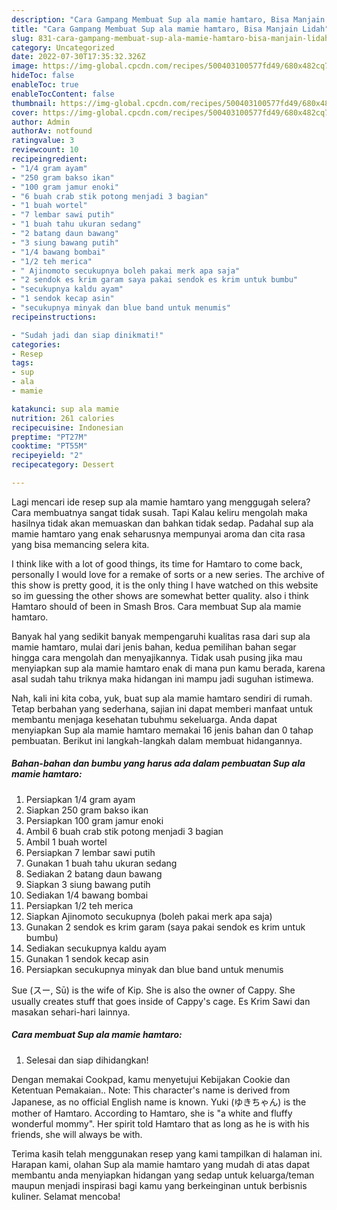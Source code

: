 ```yaml
---
description: "Cara Gampang Membuat Sup ala mamie hamtaro, Bisa Manjain Lidah"
title: "Cara Gampang Membuat Sup ala mamie hamtaro, Bisa Manjain Lidah"
slug: 831-cara-gampang-membuat-sup-ala-mamie-hamtaro-bisa-manjain-lidah
category: Uncategorized
date: 2022-07-30T17:35:32.326Z
image: https://img-global.cpcdn.com/recipes/500403100577fd49/680x482cq70/sup-ala-mamie-hamtaro-foto-resep-utama.jpg
hideToc: false
enableToc: true
enableTocContent: false
thumbnail: https://img-global.cpcdn.com/recipes/500403100577fd49/680x482cq70/sup-ala-mamie-hamtaro-foto-resep-utama.jpg
cover: https://img-global.cpcdn.com/recipes/500403100577fd49/680x482cq70/sup-ala-mamie-hamtaro-foto-resep-utama.jpg
author: Admin
authorAv: notfound
ratingvalue: 3
reviewcount: 10
recipeingredient:
- "1/4 gram ayam"
- "250 gram bakso ikan"
- "100 gram jamur enoki"
- "6 buah crab stik potong menjadi 3 bagian"
- "1 buah wortel"
- "7 lembar sawi putih"
- "1 buah tahu ukuran sedang"
- "2 batang daun bawang"
- "3 siung bawang putih"
- "1/4 bawang bombai"
- "1/2 teh merica"
- " Ajinomoto secukupnya boleh pakai merk apa saja"
- "2 sendok es krim garam saya pakai sendok es krim untuk bumbu"
- "secukupnya kaldu ayam"
- "1 sendok kecap asin"
- "secukupnya minyak dan blue band untuk menumis"
recipeinstructions:

- "Sudah jadi dan siap dinikmati!"
categories:
- Resep
tags:
- sup
- ala
- mamie

katakunci: sup ala mamie 
nutrition: 261 calories
recipecuisine: Indonesian
preptime: "PT27M"
cooktime: "PT55M"
recipeyield: "2"
recipecategory: Dessert

---
```



Lagi mencari ide resep sup ala mamie hamtaro yang menggugah selera? Cara membuatnya sangat tidak susah. Tapi Kalau keliru mengolah maka hasilnya tidak akan memuaskan dan bahkan tidak sedap. Padahal sup ala mamie hamtaro yang enak seharusnya mempunyai aroma dan cita rasa yang bisa memancing selera kita.


I think like with a lot of good things, its time for Hamtaro to come back, personally I would love for a remake of sorts or a new series. The archive of this show is pretty good, it is the only thing I have watched on this website so im guessing the other shows are somewhat better quality. also i think Hamtaro should of been in Smash Bros. Cara membuat Sup ala mamie hamtaro.

Banyak hal yang sedikit banyak mempengaruhi kualitas rasa dari sup ala mamie hamtaro, mulai dari jenis bahan, kedua pemilihan bahan segar hingga cara mengolah dan menyajikannya. Tidak usah pusing jika mau menyiapkan sup ala mamie hamtaro enak di mana pun kamu berada, karena asal sudah tahu triknya maka hidangan ini mampu jadi suguhan istimewa.


Nah, kali ini kita coba, yuk, buat sup ala mamie hamtaro sendiri di rumah. Tetap berbahan yang sederhana, sajian ini dapat memberi manfaat untuk membantu menjaga kesehatan tubuhmu sekeluarga. Anda dapat menyiapkan Sup ala mamie hamtaro memakai 16 jenis bahan dan 0 tahap pembuatan. Berikut ini langkah-langkah dalam membuat hidangannya.

<!--inarticleads1-->

##### Bahan-bahan dan bumbu yang harus ada dalam pembuatan Sup ala mamie hamtaro:

1. Persiapkan 1/4 gram ayam
1. Siapkan 250 gram bakso ikan
1. Persiapkan 100 gram jamur enoki
1. Ambil 6 buah crab stik potong menjadi 3 bagian
1. Ambil 1 buah wortel
1. Persiapkan 7 lembar sawi putih
1. Gunakan 1 buah tahu ukuran sedang
1. Sediakan 2 batang daun bawang
1. Siapkan 3 siung bawang putih
1. Sediakan 1/4 bawang bombai
1. Persiapkan 1/2 teh merica
1. Siapkan  Ajinomoto secukupnya (boleh pakai merk apa saja)
1. Gunakan 2 sendok es krim garam (saya pakai sendok es krim untuk bumbu)
1. Sediakan secukupnya kaldu ayam
1. Gunakan 1 sendok kecap asin
1. Persiapkan secukupnya minyak dan blue band untuk menumis


Sue (スー, Sū) is the wife of Kip. She is also the owner of Cappy. She usually creates stuff that goes inside of Cappy&#39;s cage. Es Krim Sawi dan masakan sehari-hari lainnya. 

<!--inarticleads2-->

##### Cara membuat Sup ala mamie hamtaro:


1. Selesai dan siap dihidangkan!

Dengan memakai Cookpad, kamu menyetujui Kebijakan Cookie dan Ketentuan Pemakaian.. Note: This character&#39;s name is derived from Japanese, as no official English name is known. Yuki (ゆきちゃん) is the mother of Hamtaro. According to Hamtaro, she is &#34;a white and fluffy wonderful mommy&#34;. Her spirit told Hamtaro that as long as he is with his friends, she will always be with. 

Terima kasih telah menggunakan resep yang kami tampilkan di halaman ini. Harapan kami, olahan Sup ala mamie hamtaro yang mudah di atas dapat membantu anda menyiapkan hidangan yang sedap untuk keluarga/teman maupun menjadi inspirasi bagi kamu yang berkeinginan untuk berbisnis kuliner. Selamat mencoba!
